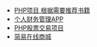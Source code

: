 - [PHP项目 根据需要推荐书籍](student-projects/php-project-bookRecommendations.md)
- [个人财务管理APP](student-projects/php-project-personal-financial-tracker.md)
- [PHP股票交易项目](student-projects/php-project-stock-trading.md)
- [简易在线商城](student-projects/php-project-shopping.md)
